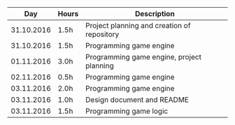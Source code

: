 Day        | Hours | Description
-----------|-------|-------------
31.10.2016 | 1.5h  | Project planning and creation of repository
31.10.2016 | 1.5h  | Programming game engine
01.11.2016 | 3.0h  | Programming game engine, project planning
02.11.2016 | 0.5h  | Programming game engine
03.11.2016 | 2.0h  | Programming game engine
03.11.2016 | 1.0h  | Design document and README
03.11.2016 | 1.5h  | Programming game logic